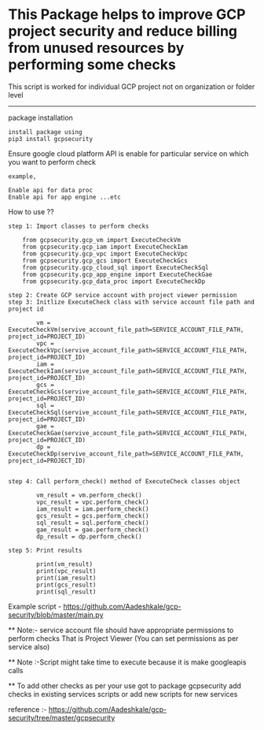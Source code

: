 # This Package helps to improve GCP project security and reduce billing from unused resources by performing some checks 

This script is worked for individual GCP project not on organization or folder level
__________


package installation
    
    install package using 
    pip3 install gcpsecurity

Ensure google cloud platform API is enable for particular service on which you want to perform check
   
    example,
    
    Enable api for data proc
    Enable api for app engine ...etc
    

How to use ??

    step 1: Import classes to perform checks
        
        from gcpsecurity.gcp_vm import ExecuteCheckVm
        from gcpsecurity.gcp_iam import ExecuteCheckIam
        from gcpsecurity.gcp_vpc import ExecuteCheckVpc
        from gcpsecurity.gcp_gcs import ExecuteCheckGcs
        from gcpsecurity.gcp_cloud_sql import ExecuteCheckSql
        from gcpsecurity.gcp_app_engine import ExecuteCheckGae
        from gcpsecurity.gcp_data_proc import ExecuteCheckDp
                 
    step 2: Create GCP service account with project viewer permission
    step 3: Initlize ExecuteCheck class with service account file path and project id
            
            vm = ExecuteCheckVm(servive_account_file_path=SERVICE_ACCOUNT_FILE_PATH, project_id=PROJECT_ID)
            vpc = ExecuteCheckVpc(servive_account_file_path=SERVICE_ACCOUNT_FILE_PATH, project_id=PROJECT_ID)
            iam = ExecuteCheckIam(servive_account_file_path=SERVICE_ACCOUNT_FILE_PATH, project_id=PROJECT_ID)
            gcs = ExecuteCheckGcs(servive_account_file_path=SERVICE_ACCOUNT_FILE_PATH, project_id=PROJECT_ID)
            sql = ExecuteCheckSql(servive_account_file_path=SERVICE_ACCOUNT_FILE_PATH, project_id=PROJECT_ID)
            gae = ExecuteCheckGae(servive_account_file_path=SERVICE_ACCOUNT_FILE_PATH, project_id=PROJECT_ID)
            dp = ExecuteCheckDp(servive_account_file_path=SERVICE_ACCOUNT_FILE_PATH, project_id=PROJECT_ID)

    
    step 4: Call perform_check() method of ExecuteCheck classes object
    
            vm_result = vm.perform_check()
            vpc_result = vpc.perform_check()
            iam_result = iam.perform_check()
            gcs_result = gcs.perform_check()
            sql_result = sql.perform_check()
            gae_result = gae.perform_check()
            dp_result = dp.perform_check()
    
    step 5: Print results
            
            print(vm_result)
            print(vpc_result)
            print(iam_result)
            print(gcs_result)
            print(sql_result)
 
              
Example script - https://github.com/Aadeshkale/gcp-security/blob/master/main.py 
 
 
** Note:- service account file should have appropriate permissions to perform checks 
That is Project Viewer (You can set permissions as per service also)


** Note :-Script might take time to execute because it is make googleapis calls


** To add other checks as per your use got to package gcpsecurity add checks in existing services scripts or add new scripts for new services

reference :- https://github.com/Aadeshkale/gcp-security/tree/master/gcpsecurity 